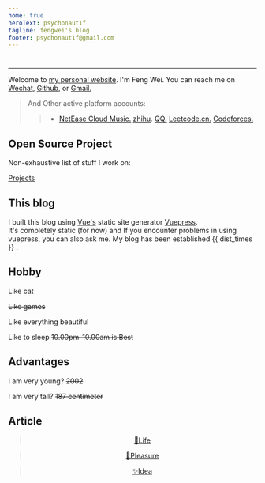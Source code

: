 ```yaml
---
home: true
heroText: psychonaut1f
tagline: fengwei's blog
footer: psychonaut1f@gmail.com 
---
```

# 

***

Welcome to [my personal website](/_posts/Home/). I'm Feng Wei. You can reach me on [Wechat](https://raw.githubusercontent.com/fengwei2002/fengwei2002.github.io/master/public/image/weixin.jpg), [Github](https://github.com/fengwei2002), or [Gmail.](https://raw.githubusercontent.com/fengwei2002/Pictures_02/master/img/20200404154822.png)

> And Other active platform accounts:
> >- [NetEase Cloud Music.](https://music.163.com/#/user/home?id=440040659)
>> [zhihu](https://www.zhihu.com/people/e2df61ca5f33cb1e72e27be2cefd18ba).
>> [QQ.](https://raw.githubusercontent.com/fengwei2002/fengwei2002.github.io/master/public/image/tim.jpg)
>> [Leetcode.cn.](https://leetcode-cn.com/u/weirdo-21/)
>> [Codeforces.](https://codeforces.com/profile/KONNG)

## Open Source Project

Non-exhaustive list of stuff I work on:

[Projects](https://feng-w.cn/_posts/Projects/)

## This blog

I built this blog using [Vue's](https://vuejs.org) static site generator [Vuepress](https://vuepress.vuejs.org/).     
It's completely static (for now) and If you encounter problems in using vuepress, you can also ask me.
My blog has been established {{ dist_times }} .

## Hobby

Like cat 

~~Like games~~

Like everything beautiful

Like to sleep ~~10.00pm-10.00am is Best~~

## Advantages

I am very young?  ~~2002~~

I am very tall? ~~187 centimeter~~

## Article

> <center> <a href="/_posts/Notes/life/">📘Life</a></center>

> <center><a href="/_posts/Notes/pleasure/">💬Pleasure</a></center>

> <center><a href="/_posts/Notes/Idea/">✨Idea</a></center>



<script>
export default {
   props: ['slot-key'],
   data() {
      return {
         dist_times: "xx days xx h xx m xx s"
      };
   },
   methods: {
      refresh() {
         let start_date = '2020-01-20 00:15:00.0';
         start_date = start_date.substring(0,19);
         start_date = start_date.replace(/-/g,'/');
         let start_timestamp = new Date(start_date).getTime();
         let now_timestamp = new Date();

         let dist_timestamp = now_timestamp - start_timestamp;
         let dist_days = Math.floor(dist_timestamp / (24*3600*1000));
         let dist_hours = Math.floor((dist_timestamp % (24*3600*1000)) / (3600*1000));
         let dist_mins = Math.floor((dist_timestamp % (3600*1000)) / (60*1000));
         let dist_secs = Math.floor((dist_timestamp % (60*1000)) / 1000);
         this.dist_times = `${dist_days} days ${dist_hours} h ${dist_mins} m ${dist_secs} s`;
      }
   },
   mounted () {
      this.refresh();
      setInterval(this.refresh, 1000);
   }
}
</script>

<link rel="stylesheet" href="https://ico.z01.com/zico.min.css">
